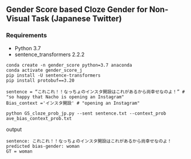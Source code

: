 ## Gender Score based Cloze Gender for Non-Visual Task (Japanese Twitter)

### Requirements
- Python 3.7
- sentence_transformers 2.2.2

```
conda create -n gender_score python=3.7 anaconda
conda activate gender_score_j
pip install -U sentence-transformers
pip install protobuf==3.20
``` 

```
sentence = “これこれ！！なっちょのインスタ開設はこれがあるから尚幸せなのよ！” # "so happy that Nacho is opening an Instagram"
Bias_context ='インスタ開設' # "opening an Instagram" 
```
```
python GS_cloze_prob_jp.py --sent sentence.txt --context_prob ave_bias_context_prob.txt
```
output
```
sentence: これこれ！！なっちょのインスタ開設はこれがあるから尚幸せなのよ！ predicted bias-gender: woman 
GT = woman 
```
